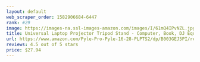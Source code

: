 ```yaml
---
layout: default 
﻿web_scraper_order: 1582906684-6447
rank: #29
image: https://images-na.ssl-images-amazon.com/images/I/61mQ4IPvNZL.jpg
title: Universal Laptop Projector Tripod Stand - Computer, Book, DJ Equipment Holder Mount…
url: https://www.amazon.com/Pyle-Pro-Pyle-16-28-PLPTS2/dp/B003GEJ5PI/ref=zg_mw_musical-instruments_29?_encoding=UTF8&psc=1&refRID=8WS11NK2AYWPF8KSMPEX
reviews: 4.5 out of 5 stars
price: $27.94 
---
```

